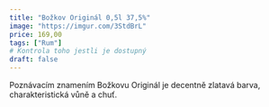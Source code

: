 ```yaml
---
title: "Božkov Originál 0,5l 37,5%"
image: "https://imgur.com/3StdBrL"
price: 169,00
tags: ["Rum"]
# Kontrola toho jestli je dostupný
draft: false
---
```


Poznávacím znamením Božkovu Originál je decentně zlatavá barva, charakteristická vůně a chuť.
